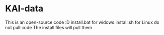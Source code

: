 # KAI-data
This is an open-source code :D
install.bat for widows 
install.sh for Linux
do not pull code The install files will pull them
